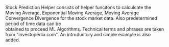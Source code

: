 Stock Prediction Helper consists of helper funcitons to calculcate the Moving Average, Exponential Moving Average, 
Moving Average Convergence Divergence for the stock market data. Also predetermined period of time data can be     
obtained to proceed ML Algorithms. Technical terms and phrases are taken from "investopedia.com". An introductory and simple example is also added.